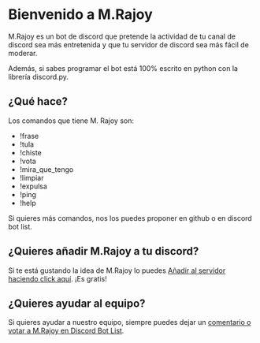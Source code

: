 # Bienvenido a M.Rajoy

M.Rajoy es un bot de discord que pretende la actividad de tu canal de discord sea más entretenida y que tu servidor de discord sea más fácil de moderar.

Además, si sabes programar el bot está 100% escrito en python con la librería discord.py.

## ¿Qué hace?

Los comandos que tiene M. Rajoy son:
 - !frase
 - !tula
 - !chiste
 - !vota
 - !mira_que_tengo
 - !limpiar
 - !expulsa
 - !ping
 - !help

Si quieres más comandos, nos los puedes proponer en github o en discord bot list.

## ¿Quieres añadir M.Rajoy a tu discord?

Si te está gustando la idea de M.Rajoy lo puedes [Añadir al servidor haciendo click aquí](https://discord.com/api/oauth2/authorize?client_id=761574273499922472&permissions=8&scope=bot). ¡Es gratis!

## ¿Quieres ayudar al equipo?

Si quieres ayudar a nuestro equipo, siempre puedes dejar un [comentario o votar a M.Rajoy en Discord Bot List](https://top.gg/bot/761574273499922472).
